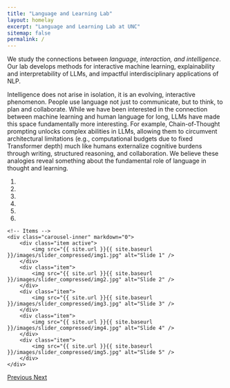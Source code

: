 ```yaml
---
title: "Language and Learning Lab"
layout: homelay
excerpt: "Language and Learning Lab at UNC"
sitemap: false
permalink: /
---
```


We study the connections between *language, interaction, and intelligence*. Our lab develops methods for interactive machine learning, explainability and interpretability of LLMs, and impactful interdisciplinary applications of NLP.

Intelligence does not arise in isolation, it is an evolving, interactive phenomenon. People use language not just to communicate, but to think, to plan and collaborate. While we have been interested in the connection between machine learning and human language for long, LLMs have made this space fundamentally more interesting. For example, Chain-of-Thought prompting unlocks complex abilities in LLMs, allowing them to circumvent architectural limitations (e.g., computational budgets due to fixed Transformer depth) much like humans externalize cognitive burdens through writing, structured reasoning, and collaboration. We believe these analogies reveal something about the fundamental role of language in thought and learning.




<div markdown="0" id="carousel" class="carousel slide" data-ride="carousel" data-interval="4000" data-pause="hover" >
    <!-- Menu -->
    <ol class="carousel-indicators">
        <li data-target="#carousel" data-slide-to="0" class="active"></li>
        <li data-target="#carousel" data-slide-to="1"></li>
        <li data-target="#carousel" data-slide-to="2"></li>
        <li data-target="#carousel" data-slide-to="3"></li>
        <li data-target="#carousel" data-slide-to="4"></li>
        <li data-target="#carousel" data-slide-to="5"></li>
    </ol>

    <!-- Items -->
    <div class="carousel-inner" markdown="0">
        <div class="item active">
            <img src="{{ site.url }}{{ site.baseurl }}/images/slider_compressed/img1.jpg" alt="Slide 1" />
        </div>
        <div class="item">
            <img src="{{ site.url }}{{ site.baseurl }}/images/slider_compressed/img2.jpg" alt="Slide 2" />
        </div>
        <div class="item">
            <img src="{{ site.url }}{{ site.baseurl }}/images/slider_compressed/img3.jpg" alt="Slide 3" />
        </div>
        <div class="item">
            <img src="{{ site.url }}{{ site.baseurl }}/images/slider_compressed/img4.jpg" alt="Slide 4" />
        </div>
        <div class="item">
            <img src="{{ site.url }}{{ site.baseurl }}/images/slider_compressed/img5.jpg" alt="Slide 5" />
        </div> 
    </div>
  <a class="left carousel-control" href="#carousel" role="button" data-slide="prev">
    <span class="glyphicon glyphicon-chevron-left" aria-hidden="true"></span>
    <span class="sr-only">Previous</span>
  </a>
  <a class="right carousel-control" href="#carousel" role="button" data-slide="next">
    <span class="glyphicon glyphicon-chevron-right" aria-hidden="true"></span>
    <span class="sr-only">Next</span>
  </a>
</div>